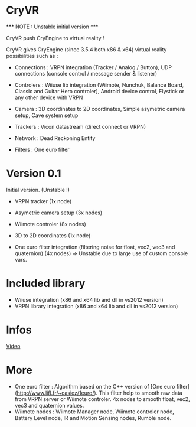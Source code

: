 CryVR
=====

*** NOTE : Unstable initial version ***

CryVR push CryEngine to virtual reality !

CryVR gives CryEngine (since 3.5.4 both x86 & x64) virtual reality possibilities such as :
  
  * Connections : VRPN integration (Tracker / Analog / Button), UDP connections (console control / message sender & listener)
  
  * Controlers : Wiiuse lib integration (Wiimote, Nunchuk, Balance Board, Classic and Guitar Hero controler), Android device control, Flystick or any other device with VRPN
      
  * Camera : 3D coordinates to 2D coordinates, Simple asymetric camera setup, Cave system setup
  
  * Trackers : Vicon datastream (direct connect or VRPN)
      
  * Network : Dead Reckoning Entity 
  
  * Filters : One euro filter

Version 0.1
======================

Initial version. (Unstable !)


- VRPN tracker (1x node)
- Asymetric camera setup (3x nodes)
- Wiimote controler (8x nodes)
- 3D to 2D coordinates (1x node)

- One euro filter integration (filtering noise for float, vec2, vec3 and quaternion) (4x nodes) => Unstable due to large use of custom console vars.


Included library
================
- Wiiuse integration (x86 and x64 lib and dll in vs2012 version)
- VRPN library integration (x86 and x64 lib and dll in vs2012 version)


Infos
======

[Video](http://www.youtube.com/watch?v=0e7RbiY0b60)


More
====

- One euro filter : Algorithm based on the C++ version of [One euro filter] (http://www.lifl.fr/~casiez/1euro/). This filter help to smooth raw data from VRPN server or Wiimote controler. 4x nodes to smooth float, vec2, vec3 and quaternion values.
- Wiimote nodes :  Wiimote Manager node, Wiimote controler node, Battery Level node, IR and Motion Sensing nodes, Rumble node.





